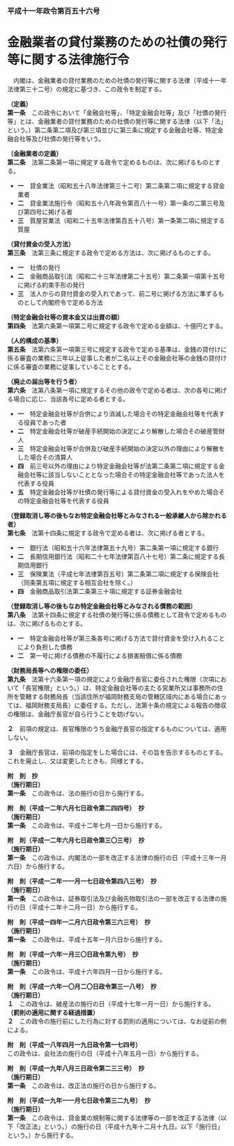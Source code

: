 ### 平成十一年政令第百五十六号  
# 金融業者の貸付業務のための社債の発行等に関する法律施行令  
　内閣は、金融業者の貸付業務のための社債の発行等に関する法律（平成十一年法律第三十二号）の規定に基づき、この政令を制定する。  
  
**（定義）**  
**第一条**　この政令において「金融会社等」、「特定金融会社等」及び「社債の発行等」とは、金融業者の貸付業務のための社債の発行等に関する法律（以下「法」という。）第二条第二項及び第三項並びに第三条に規定する金融会社等、特定金融会社等及び社債の発行等をいう。  
  
**（金融業者の定義）**  
**第二条**　法第二条第一項に規定する政令で定めるものは、次に掲げるものとする。  
* **一**　貸金業法（昭和五十八年法律第三十二号）第二条第二項に規定する貸金業者  
* **二**　貸金業法施行令（昭和五十八年政令第百八十一号）第一条の二第三号及び第四号に掲げる者  
* **三**　質屋営業法（昭和二十五年法律第百五十八号）第一条第二項に規定する質屋  
  
**（貸付資金の受入方法）**  
**第三条**　法第三条に規定する政令で定める方法は、次に掲げるものとする。  
* **一**　社債の発行  
* **二**　金融商品取引法（昭和二十三年法律第二十五号）第二条第一項第十五号に掲げる約束手形の発行  
* **三**　法人からの貸付資金の受入れであって、前二号に掲げる方法に準ずるものとして内閣府令で定める方法  
  
**（特定金融会社等の資本金又は出資の額）**  
**第四条**　法第六条第一項第二号に規定する政令で定める金額は、十億円とする。  
  
**（人的構成の基準）**  
**第五条**　法第六条第一項第三号に規定する政令で定める基準は、金銭の貸付けに係る審査の業務に三年以上従事した者が二名以上その金融会社等の金銭の貸付けに係る審査の業務に従事していることとする。  
  
**（廃止の届出等を行う者）**  
**第六条**　法第八条第一項に規定するその他の政令で定める者は、次の各号に掲げる場合に応じ、当該各号に定める者とする。  
* **一**　特定金融会社等が合併により消滅した場合その特定金融会社等を代表する役員であった者  
* **二**　特定金融会社等が破産手続開始の決定により解散した場合その破産管財人  
* **三**　特定金融会社等が合併及び破産手続開始の決定以外の理由により解散をした場合その清算人  
* **四**　前三号以外の理由により特定金融会社等が法第二条第二項に規定する金融会社等に該当しないこととなった場合その特定金融会社等であった法人を代表する役員  
* **五**　特定金融会社等が社債の発行等による貸付資金の受入れをやめた場合その特定金融会社等を代表する役員  
  
**（登録取消し等の後もなお特定金融会社等とみなされる一般承継人から除かれる者）**  
**第七条**　法第十四条に規定する政令で定める者は、次に掲げる者とする。  
* **一**　銀行法（昭和五十六年法律第五十九号）第二条第一項に規定する銀行  
* **二**　長期信用銀行法（昭和二十七年法律第百八十七号）第二条に規定する長期信用銀行  
* **三**　保険業法（平成七年法律第百五号）第二条第二項に規定する保険会社（同条第五項に規定する相互会社を除く。）  
* **四**　金融商品取引法第二条第三十項に規定する証券金融会社  
  
**（登録取消し等の後もなお特定金融会社等とみなされる債務の範囲）**  
**第八条**　法第十四条に規定する社債の発行等に係る債務として政令で定めるものは、次に掲げるものとする。  
* **一**　特定金融会社等が第三条各号に掲げる方法で貸付資金を受け入れることにより負担した債務  
* **二**　第一号に掲げる債務の不履行による損害賠償に係る債務  
  
**（財務局長等への権限の委任）**  
**第九条**　法第十六条第一項の規定により金融庁長官に委任された権限（次項において「長官権限」という。）は、特定金融会社等の主たる営業所又は事務所の住所を管轄する財務局長（当該住所が福岡財務支局の管轄区域内にある場合にあっては、福岡財務支局長）に委任する。ただし、法第十条の規定による報告の徴収の権限は、金融庁長官が自ら行うことを妨げない。  
  
**２**　前項の規定は、長官権限のうち金融庁長官の指定するものについては、適用しない。  
  
**３**　金融庁長官は、前項の指定をした場合には、その旨を告示するものとする。これを廃止し、又は変更したときも、同様とする。  
  
**附　則　抄**  
**（施行期日）**  
**第一条**　この政令は、法の施行の日から施行する。  
  
**附　則（平成一二年六月七日政令第二四四号）　抄**  
**（施行期日）**  
**第一条**　この政令は、平成十二年七月一日から施行する。  
  
**附　則（平成一二年六月七日政令第三〇三号）　抄**  
**（施行期日）**  
**第一条**　この政令は、内閣法の一部を改正する法律の施行の日（平成十三年一月六日）から施行する。  
  
**附　則（平成一二年一一月一七日政令第四八三号）　抄**  
**（施行期日）**  
**第一条**　この政令は、証券取引法及び金融先物取引法の一部を改正する法律の施行の日（平成十二年十二月一日）から施行する。  
  
**附　則（平成一四年一二月六日政令第三六三号）　抄**  
**（施行期日）**  
**第一条**　この政令は、平成十五年一月六日から施行する。  
  
**附　則（平成一六年一月三〇日政令第九号）　抄**  
**（施行期日）**  
**第一条**　この政令は、平成十六年四月一日から施行する。  
  
**附　則（平成一六年一〇月二〇日政令第三一八号）　抄**  
**（施行期日）**  
**１**　この政令は、破産法の施行の日（平成十七年一月一日）から施行する。  
**（罰則の適用に関する経過措置）**  
**２**　この政令の施行前にした行為に対する罰則の適用については、なお従前の例による。  
  
**附　則（平成一八年四月一九日政令第一七四号）**  
この政令は、会社法の施行の日（平成十八年五月一日）から施行する。  
  
**附　則（平成一九年八月三日政令第二三三号）　抄**  
**（施行期日）**  
**第一条**　この政令は、改正法の施行の日から施行する。  
  
**附　則（平成一九年一一月七日政令第三二九号）　抄**  
**（施行期日）**  
**第一条**　この政令は、貸金業の規制等に関する法律等の一部を改正する法律（以下「改正法」という。）の施行の日（平成十九年十二月十九日。以下「施行日」という。）から施行する。  
  
